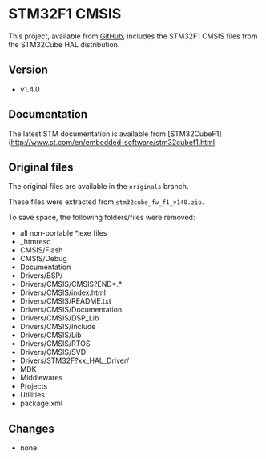 # STM32F1 CMSIS

This project, available from [GitHub](https://github.com/rpavlik/xpacks-stm32f1-cmsis),
includes the STM32F1 CMSIS files from the STM32Cube HAL distribution.

## Version

* v1.4.0

## Documentation

The latest STM documentation is available from
[STM32CubeF1](http://www.st.com/en/embedded-software/stm32cubef1.html.

## Original files

The original files are available in the `originals` branch.

These files were extracted from `stm32cube_fw_f1_v140.zip`.

To save space, the following folders/files were removed:

* all non-portable *.exe files
* \_htmresc
* CMSIS/Flash
* CMSIS/Debug
* Documentation
* Drivers/BSP/
* Drivers/CMSIS/CMSIS?END*.*
* Drivers/CMSIS/index.html
* Drivers/CMSIS/README.txt
* Drivers/CMSIS/Documentation
* Drivers/CMSIS/DSP_Lib
* Drivers/CMSIS/Include
* Drivers/CMSIS/Lib
* Drivers/CMSIS/RTOS
* Drivers/CMSIS/SVD
* Drivers/STM32F?xx_HAL_Driver/
* MDK
* Middlewares
* Projects
* Utilities
* package.xml

## Changes

* none.

